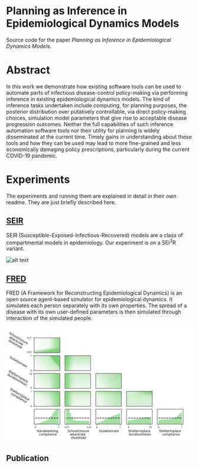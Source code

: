 # Planning as Inference in Epidemiological Dynamics Models
Source code for the paper *Planning as Inference in Epidemiological Dynamics Models*.

# Abstract
In this work we demonstrate how existing software tools can be used to automate parts of infectious disease-control policy-making via performing inference in existing epidemiological dynamics models.  The kind of inference tasks undertaken include computing, for planning purposes, the  posterior distribution over putatively controllable, via direct policy-making choices, simulation model parameters that give rise to acceptable disease progression outcomes.  Neither the full capabilities of such inference automation software tools nor their utility for planning is widely disseminated at the current time.  Timely gains in understanding about these tools and how they can be used may lead to more fine-grained and less economically damaging policy prescriptions, particularly during the current COVID-19 pandemic.

# Experiments
The experiments and running them are explained in detail in their own readme. They are just briefly described here.

## [SEIR](SEIR/)
SEIR (Susceptible-Exposed-Infectious-Recovered) models are a class of compartmental models in epidemiology. Our experiment is on a SEI<sup>3</sup>R variant.

![alt text](https://github.com/plai-group/covid/blob/master/figures/seir.gif)

## [FRED](FRED/)
FRED (A Framework for Reconstructing Epidemiological Dynamics) is an open source agent-based simulator for epidemiological dynamics. It simulates each person separately with its own properties. The spread of a disease with its own user-defined parameters is then simulated through interaction of the simulated people.

![alt text](./figures/hist_allegheny_success.svg)

## Publication